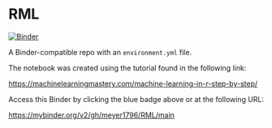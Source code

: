 # RML

[![Binder](http://mybinder.org/badge_logo.svg)](https://mybinder.org/v2/gh/meyer1796/RML/main)

A Binder-compatible repo with an `environment.yml` file.

The notebook was created using the tutorial found in the following link:

https://machinelearningmastery.com/machine-learning-in-r-step-by-step/

Access this Binder by clicking the blue badge above or at the following URL:

https://mybinder.org/v2/gh/meyer1796/RML/main
